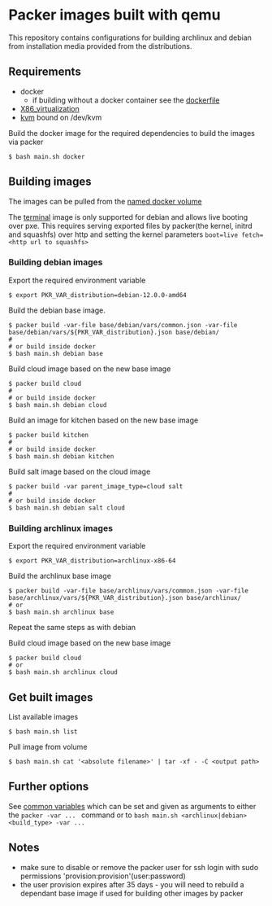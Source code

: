 # Packer images built with qemu

This repository contains configurations for building archlinux and debian from installation media provided from the distributions.

## Requirements

* docker
  * if building without a docker container see the [dockerfile](Dockerfile)
* [X86_virtualization](https://en.wikipedia.org/wiki/X86_virtualization)
* [kvm](https://en.wikipedia.org/wiki/Kernel-based_Virtual_Machine) bound on /dev/kvm


Build the docker image for the required dependencies to build the images via packer

    $ bash main.sh docker


## Building images
The images can be pulled from the [named docker volume](#get-built-images)

The [terminal](./terminal/main.json) image is only supported for debian and
allows live booting over pxe. This requires serving exported files by
packer(the kernel, initrd and squashfs) over http and setting the kernel parameters
`boot=live fetch=<http url to squashfs>`


### Building debian images

Export the required environment variable

    $ export PKR_VAR_distribution=debian-12.0.0-amd64


Build the debian base image.

    $ packer build -var-file base/debian/vars/common.json -var-file base/debian/vars/${PKR_VAR_distribution}.json base/debian/
    #
    # or build inside docker
    $ bash main.sh debian base


Build cloud image based on the new base image

    $ packer build cloud
    #
    # or build inside docker
    $ bash main.sh debian cloud


Build an image for kitchen based on the new base image

    $ packer build kitchen
    #
    # or build inside docker
    $ bash main.sh debian kitchen


Build salt image based on the cloud image

    $ packer build -var parent_image_type=cloud salt
    #
    # or build inside docker
    $ bash main.sh debian salt cloud


### Building archlinux images

Export the required environment variable

    $ export PKR_VAR_distribution=archlinux-x86-64


Build the archlinux base image

    $ packer build -var-file base/archlinux/vars/common.json -var-file base/archlinux/vars/${PKR_VAR_distribution}.json base/archlinux/
    # or
    $ bash main.sh archlinux base


Repeat the same steps as with debian

Build cloud image based on the new base image

    $ packer build cloud
    # or
    $ bash main.sh archlinux cloud


## Get built images


List available images

    $ bash main.sh list


Pull image from volume

    $ bash main.sh cat '<absolute filename>' | tar -xf - -C <output path>


## Further options

See [common variables](./files/common.pkr.hcl) which can be set and given as arguments to either the `packer -var ... ` command or to  `bash main.sh <archlinux|debian> <build_type> -var ...`

## Notes

* make sure to disable or remove the packer user for ssh login with sudo permissions 'provision:provision'(user:password)
* the user provision expires after 35 days - you will need to rebuild a dependant base image if used for building other images by packer
